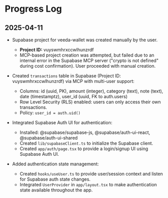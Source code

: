 # Progress Log

## 2025-04-11

- Supabase project for veeda-wallet was created manually by the user.
  - **Project ID:** vuyswmhrxccwlhunzrdf
  - MCP-based project creation was attempted, but failed due to an internal error in the Supabase MCP server ("crypto is not defined" during cost confirmation). User proceeded with manual creation.

- Created `transactions` table in Supabase (Project ID: vuyswmhrxccwlhunzrdf) via MCP with multi-user support:
  - Columns: id (uuid, PK), amount (integer), category (text), note (text), date (timestamptz), user_id (uuid, FK to auth.users)
  - Row Level Security (RLS) enabled: users can only access their own transactions.
  - Policy: `user_id = auth.uid()`

- Integrated Supabase Auth UI for authentication:
  - Installed: @supabase/supabase-js, @supabase/auth-ui-react, @supabase/auth-ui-shared
  - Created `lib/supabaseClient.ts` to initialize the Supabase client.
  - Created `app/auth/page.tsx` to provide a login/signup UI using Supabase Auth UI.

- Added authentication state management:
  - Created `hooks/useUser.ts` to provide user/session context and listen for Supabase auth state changes.
  - Integrated `UserProvider` in `app/layout.tsx` to make authentication state available throughout the app.
